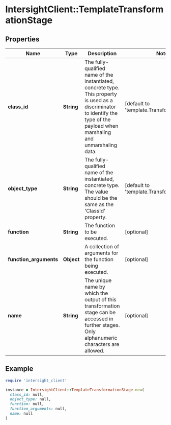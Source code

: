 # IntersightClient::TemplateTransformationStage

## Properties

| Name | Type | Description | Notes |
| ---- | ---- | ----------- | ----- |
| **class_id** | **String** | The fully-qualified name of the instantiated, concrete type. This property is used as a discriminator to identify the type of the payload when marshaling and unmarshaling data. | [default to &#39;template.TransformationStage&#39;] |
| **object_type** | **String** | The fully-qualified name of the instantiated, concrete type. The value should be the same as the &#39;ClassId&#39; property. | [default to &#39;template.TransformationStage&#39;] |
| **function** | **String** | The function to be executed. | [optional] |
| **function_arguments** | **Object** | A collection of arguments for the function being executed. | [optional] |
| **name** | **String** | The unique name by which the output of this transformation stage can be accessed in further stages. Only alphanumeric characters are allowed. | [optional] |

## Example

```ruby
require 'intersight_client'

instance = IntersightClient::TemplateTransformationStage.new(
  class_id: null,
  object_type: null,
  function: null,
  function_arguments: null,
  name: null
)
```

